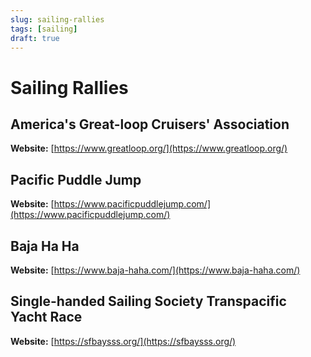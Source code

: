```yaml
---
slug: sailing-rallies
tags: [sailing]
draft: true
---
```


# Sailing Rallies

## America's Great-loop Cruisers' Association

**Website:** [https://www.greatloop.org/](https://www.greatloop.org/)

## Pacific Puddle Jump

**Website:** [https://www.pacificpuddlejump.com/](https://www.pacificpuddlejump.com/)

## Baja Ha Ha

**Website:** [https://www.baja-haha.com/](https://www.baja-haha.com/)

## Single-handed Sailing Society Transpacific Yacht Race

**Website:** [https://sfbaysss.org/](https://sfbaysss.org/)
